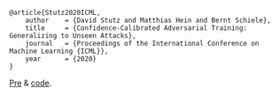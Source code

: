 ```
@article{Stutz2020ICML,
    author    = {David Stutz and Matthias Hein and Bernt Schiele},
    title     = {Confidence-Calibrated Adversarial Training: Generalizing to Unseen Attacks},
    journal   = {Proceedings of the International Conference on Machine Learning {ICML}},
    year      = {2020}
}
```
[Pre](https://slideslive.com/38930576/confidencecalibrated-adversarial-training-generalizing-to-unseen-attacks?ref=account-60259-latest) \& [code](https://github.com/davidstutz/confidence-calibrated-adversarial-training).